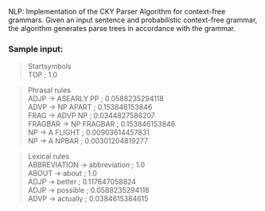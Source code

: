 NLP: Implementation of the CKY Parser Algorithm for context-free grammars. Given an input sentence and probabilistic context-free grammar, the algorithm generates parse trees in accordance with the grammar.  
  
### Sample input:  
  
> Startsymbols  
TOP ; 1.0  
  
> Phrasal rules  
ADJP -> ASEARLY PP ; 0.0588235294118  
ADVP -> NP APART ; 0.153846153846  
FRAG -> ADVP NP ; 0.0344827586207  
FRAGBAR -> NP FRAGBAR ; 0.153846153846  
NP -> A FLIGHT ; 0.00903614457831  
NP -> A NPBAR ; 0.00301204819277  
  
> Lexical rules  
ABBREVIATION -> abbreviation ; 1.0  
ABOUT -> about ; 1.0  
ADJP -> better ; 0.117647058824  
ADJP -> possible ; 0.0588235294118  
ADVP -> actually ; 0.0384615384615  